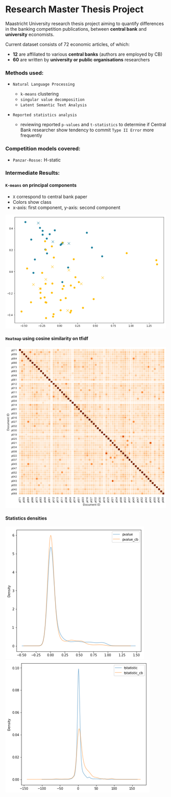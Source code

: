 # Research Master Thesis Project

Maastricht University research thesis project aiming to quantify differences in the banking competition publications, between **central bank** and **university** economists.

Current dataset consists of 72 economic articles, of which:
 - **12** are affiliated to various **central banks** (authors are employed by CB)
 - **60** are written by **university or public organisations** researchers

### Methods used:
- `Natural Language Processing`
    - `k-means` clustering
    - `singular value decomposition`
    - `Latent Semantic Text Analysis`


- `Reported statistics analysis`
    - reviewing reported `p-values` and `t-statistics` to determine if Central Bank researcher show tendency to commit `Type II Error` more frequently


### Competition models covered:
- `Panzar-Rosse:` H-static

### Intermediate Results:


#### `K-means` on principal components
- `X` correspond to central bank paper
- Colors show class
- x-axis: first component, y-axis: second component

![alt text](Graphics/pca_cluster.png)

#### `Heatmap` using cosine similarity on tfidf

![alt text](Graphics/similarity_heat.png)

#### Statistics densities

![alt text](Graphics/pvalue_den.png)
![alt text](Graphics/tstat_den.png)
